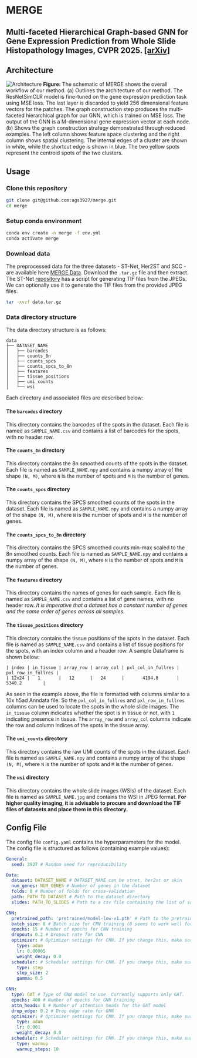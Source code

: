 # MERGE

## Multi-faceted Hierarchical Graph-based GNN for Gene Expression Prediction from Whole Slide Histopathology Images, CVPR 2025. [[arXiv]](https://arxiv.org/abs/2412.02601)


## Architecture
![Architecture](fig/architecture.png)
<b>Figure:</b> The schematic of MERGE shows the overall workflow of our method. (a) Outlines the architecture of our method. The ResNetSimCLR model is fine-tuned on the gene expression prediction task using MSE loss. The last layer is discarded to yield 256 dimensional feature vectors for the patches. The graph construction step produces the multi-faceted hierarchical graph for our GNN,  which is trained on MSE loss. The output of the GNN is a M-dimensional gene expression vector at each node. (b) Shows the graph construction strategy demonstrated through reduced examples. The left column shows feature space clustering and the right column shows spatial clustering. The internal edges of a cluster are shown in white, while the shortcut edge is shown in blue. The two yellow spots represent the centroid spots of the two clusters.

## Usage

### Clone this repository
```bash
git clone git@github.com:ags3927/merge.git
cd merge
```

### Setup conda environment
```bash
conda env create -n merge -f env.yml
conda activate merge
```

### Download data
The preprocessed data for the three datasets - ST-Net, Her2ST and SCC - are available here [MERGE Data](https://drive.google.com/file/d/1Q4fP4ofDessMtCJ0a4GYbN_1XhI_hfkq/view?usp=sharing). Download the `.tar.gz` file and then extract. The ST-Net [repository](https://github.com/bryanhe/ST-Net) has a script for generating TIF files from the JPEGs. We can optionally use it to generate the TIF files from the provided JPEG files.
```bash
tar -xvzf data.tar.gz
```

### Data directory structure
The data directory structure is as follows:
```
data
├── DATASET_NAME
│   ├── barcodes
│   ├── counts_8n
│   ├── counts_spcs
│   ├── counts_spcs_to_8n
│   ├── features
│   ├── tissue_positions
│   ├── umi_counts
│   └── wsi
```
Each directory and associated files are described below:
#### The `barcodes` directory
This directory contains the barcodes of the spots in the dataset. Each file is named as `SAMPLE_NAME.csv` and contains a list of barcodes for the spots, with no header row.

#### The `counts_8n` directory
This directory contains the 8n smoothed counts of the spots in the dataset. Each file is named as `SAMPLE_NAME.npy` and contains a numpy array of the shape `(N, M)`, where `N` is the number of spots and `M` is the number of genes.

#### The `counts_spcs` directory
This directory contains the SPCS smoothed counts of the spots in the dataset. Each file is named as `SAMPLE_NAME.npy` and contains a numpy array of the shape `(N, M)`, where `N` is the number of spots and `M` is the number of genes.

#### The `counts_spcs_to_8n` directory
This directory contains the SPCS smoothed counts min-max scaled to the 8n smoothed counts. Each file is named as `SAMPLE_NAME.npy` and contains a numpy array of the shape `(N, M)`, where `N` is the number of spots and `M` is the number of genes.

#### The `features` directory
This directory contains the names of genes for each sample. Each file is named as `SAMPLE_NAME.csv` and contains a list of gene names, with no header row. <i>It is imperative that a dataset has a constant number of genes and the same order of genes across all samples.</i>

#### The `tissue_positions` directory
This directory contains the tissue positions of the spots in the dataset. Each file is named as `SAMPLE_NAME.csv` and contains a list of tissue positions for the spots, with an index column and a header row. A sample Dataframe is shown below:
```
| index | in_tissue | array_row | array_col | pxl_col_in_fullres | pxl_row_in_fullres |
| 12x24 |   1       |   12      |   24      |       4194.8       |      5340.2        |
```
As seen in the example above, the file is formatted with columns similar to a 10x h5ad Anndata file. So the `pxl_col_in_fullres` and `pxl_row_in_fullres` columns can be used to locate the spots in the whole slide images. The `in_tissue` column indicates whether the spot is in tissue or not, with `1` indicating presence in tissue. The `array_row` and `array_col` columns indicate the row and column indices of the spots in the tissue array.

#### The `umi_counts` directory
This directory contains the raw UMI counts of the spots in the dataset. Each file is named as `SAMPLE_NAME.npy` and contains a numpy array of the shape `(N, M)`, where `N` is the number of spots and `M` is the number of genes.

#### The `wsi` directory
This directory contains the whole slide images (WSIs) of the dataset. Each file is named as `SAMPLE_NAME.jpg` and contains the WSI in JPEG format. <b>For higher quality imaging, it is advisable to procure and download the TIF files of datasets and place them in this directory.</b>

## Config File
The config file `config.yaml` contains the hyperparameters for the model. The config file is structured as follows (containing example values):

```yaml
General:
  seed: 3927 # Random seed for reproducibility

Data:
  dataset: DATASET_NAME # DATASET_NAME can be stnet, her2st or skin
  num_genes: NUM_GENES # Number of genes in the dataset
  folds: 8 # Number of folds for cross-validation
  path: PATH_TO_DATASET # Path to the dataset directory
  slides: PATH_TO_SLIDES # Path to a csv file containing the list of sample names to use, can be a subset of the files present in the data directory. Sample files are provided in the config directory.

CNN:
  pretrained_path: 'pretrained/model-low-v1.pth' # Path to the pretrained ResNet model
  batch_size: 8 # Batch size for CNN training (8 seems to work well for our three datasets)
  epochs: 15 # Number of epochs for CNN training
  dropout: 0.2 # Dropout rate for CNN
  optimizer: # Optimizer settings for CNN. If you change this, make sure you adjust code accordingly. The code currently supports only adam optimizer.
    type: adam
    lr: 0.00005
    weight_decay: 0.0
  scheduler: # Scheduler settings for CNN. If you change this, make sure you adjust code accordingly. The code currently supports only step scheduler.
    type: step
    step_size: 2
    gamma: 0.5

GNN:
  type: GAT # Type of GNN model to use. Currently supports only GAT.
  epochs: 400 # Number of epochs for GNN training
  attn_heads: 8 # Number of attention heads for the GAT model
  drop_edge: 0.2 # Drop edge rate for GNN
  optimizer: # Optimizer settings for CNN. If you change this, make sure you adjust code accordingly. The code currently supports only adam optimizer.
    type: adam
    lr: 0.001
    weight_decay: 0.0
  scheduler: # Scheduler settings for CNN. If you change this, make sure you adjust code accordingly. The code currently supports only warmup scheduler.
    type: warmup
    warmup_steps: 10
```
